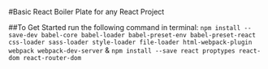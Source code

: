 #Basic React Boiler Plate for any React Project

##To Get Started
run the following command in terminal:
`npm install --save-dev babel-core babel-loader babel-preset-env babel-preset-react css-loader sass-loader style-loader file-loader html-webpack-plugin webpack webpack-dev-server`
&
`npm install --save react proptypes react-dom react-router-dom`
